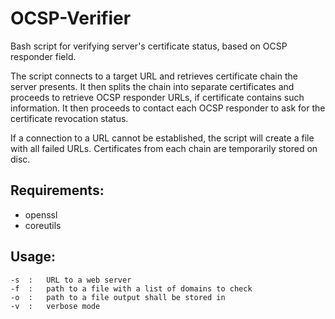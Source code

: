 # OCSP-Verifier
Bash script for verifying server's certificate status, based on OCSP responder field.

The script connects to a target URL and retrieves certificate chain the server presents. It then splits the chain into separate certificates and proceeds to retrieve OCSP responder URLs, if certificate contains such information. It then proceeds to contact each OCSP responder to ask for the certificate revocation status. 

If a connection to a URL cannot be established, the script will create a file with all failed URLs. Certificates from each chain are temporarily stored on disc.

## Requirements:
  - openssl
  - coreutils

## Usage:
    -s  :   URL to a web server
    -f  :   path to a file with a list of domains to check
    -o  :   path to a file output shall be stored in
    -v  :   verbose mode
